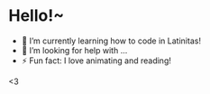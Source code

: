 # Hello!~


- 🌱 I’m currently learning how to code in Latinitas!
- 🤔 I’m looking for help with ...
- ⚡ Fun fact: I love animating and reading!



<3

